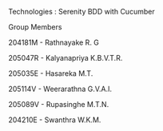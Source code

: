 Technologies : Serenity BDD with Cucumber

Group Members

204181M - Rathnayake R. G

205047R - Kalyanapriya K.B.V.T.R.

205035E - Hasareka M.T.

205114V - Weerarathna G.V.A.I.

205089V - Rupasinghe M.T.N.

204210E - Swanthra W.K.M.
